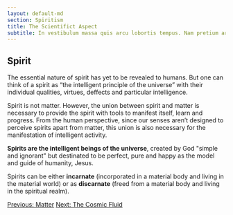 ```yaml
---
layout: default-md
section: Spiritism
title: The Scientifict Aspect
subtitle: In vestibulum massa quis arcu lobortis tempus. Nam pretium arcu in odio vulputate luctus.
---
```


## Spirit
The essential nature of spirit has yet to be revealed to humans. But one can think of a spirit as “the intelligent principle of the universe” with their individual qualities, virtues, deffects and particular intelligence.

Spirit is not matter. However, the union between spirit and matter is necessary to provide the spirit with tools to manifest itself, learn and progress. From the human perspective, since our senses aren’t designed to perceive spirits apart from matter, this union is also necessary for the manifestation of intelligent activity.  

**Spirits are the intelligent beings of the universe**, created by God "simple and ignorant" but destinated to be perfect, pure and happy as the model and guide of humanity, Jesus.

Spirits can be either **incarnate** (incorporated in a material body and living in the material world) or as **discarnate** (freed from a material body and living in the spiritual realm).




<a href="matter" class="button">Previous: Matter</a>
<a href="cosmic-fluid" class="button">Next: The Cosmic Fluid</a>
